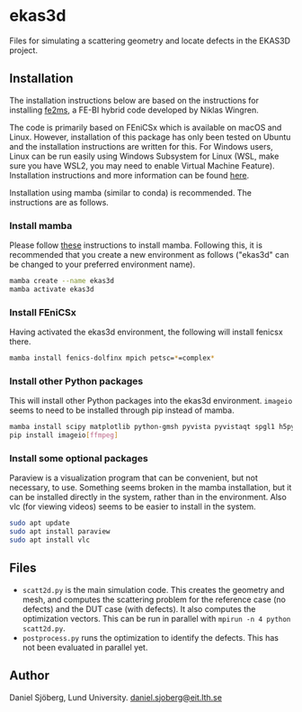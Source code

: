 # ekas3d
Files for simulating a scattering geometry and locate defects in the EKAS3D project.

## Installation

The installation instructions below are based on the instructions for installing [fe2ms](https://github.com/nwingren/fe2ms), a FE-BI hybrid code developed by Niklas Wingren. 

The code is primarily based on FEniCSx which is available on macOS and Linux. However, installation of this package has only been tested on Ubuntu and the installation instructions are written for this. For Windows users, Linux can be run easily using Windows Subsystem for Linux (WSL, make sure you have WSL2, you may need to enable Virtual Machine Feature). Installation instructions and more information can be found [here](https://learn.microsoft.com/en-us/windows/wsl/install).

Installation using mamba (similar to conda) is recommended. The instructions are as follows.

### Install mamba

Please follow [these](https://github.com/conda-forge/miniforge#mambaforge) instructions to install mamba. Following this, it is recommended that you create a new environment as follows ("ekas3d" can be changed to your preferred environment name).

```bash
mamba create --name ekas3d
mamba activate ekas3d
```

### Install FEniCSx

Having activated the ekas3d environment, the following will install fenicsx there.

```bash
mamba install fenics-dolfinx mpich petsc=*=complex*
```

### Install other Python packages

This will install other Python packages into the ekas3d environment. ```imageio``` seems to need to be installed through pip instead of mamba. 

```bash
mamba install scipy matplotlib python-gmsh pyvista pyvistaqt spgl1 h5py
pip install imageio[ffmpeg]
```

### Install some optional packages

Paraview is a visualization program that can be convenient, but not necessary, to use. Something seems broken in the mamba installation, but it can be installed directly in the system, rather than in the environment. Also vlc (for viewing videos) seems to be easier to install in the system.

```bash
sudo apt update
sudo apt install paraview
sudo apt install vlc
```


## Files

- ```scatt2d.py``` is the main simulation code. This creates the geometry and mesh, and computes the scattering problem for the reference case (no defects) and the DUT case (with defects). It also computes the optimization vectors. This can be run in parallel with ```mpirun -n 4 python scatt2d.py```.
- ```postprocess.py``` runs the optimization to identify the defects. This has not been evaluated in parallel yet.

## Author

Daniel Sjöberg, Lund University. [daniel.sjoberg@eit.lth.se](mailto:daniel.sjoberg@eit.lth.se)
